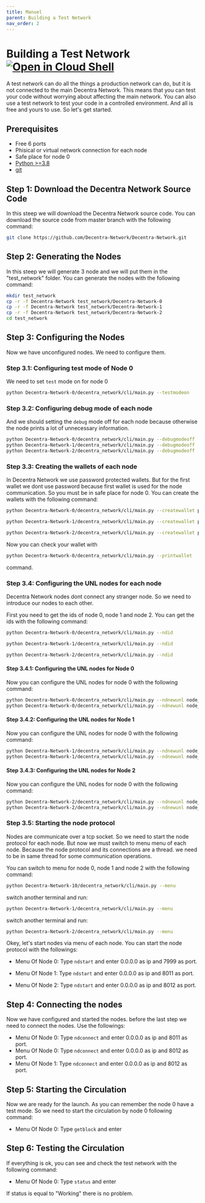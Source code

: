 ```yaml
---
title: Manuel
parent: Building a Test Network
nav_order: 2
---
```


# Building a Test Network [![Open in Cloud Shell](https://img.shields.io/badge/Open%20in%20Cloud%20Shell-Tutorial-5ec205)](https://ssh.cloud.google.com/cloudshell/open?shellonly=true&cloudshell_git_repo=https://github.com/Decentra-Network/Decentra-Network&cloudshell_tutorial=docs/building_test_network/manuel.md)
A test network can do all the things a production network can do, but it is not connected to the main Decentra Network. This means that you can test your code without worrying about affecting the main network. You can also use a test network to test your code in a controlled environment. And all is free and yours to use. So let's get started.

## Prerequisites
- Free 6 ports
- Phisical or virtual network connection for each node
- Safe place for node 0
- [Python >=3.8](https://www.python.org/downloads/)
- [git](https://git-scm.com/downloads)

## Step 1: Download the Decentra Network Source Code
In this steep we will download the Decentra Network source code. You can download the source code from master branch with the following command:
```bash
git clone https://github.com/Decentra-Network/Decentra-Network.git
```
## Step 2: Generating the Nodes
In this steep we will generate 3 node and we will put them in the "test_network" folder. You can generate the nodes with the following command:
```bash
mkdir test_network
cp -r -f Decentra-Network test_network/Decentra-Network-0
cp -r -f Decentra-Network test_network/Decentra-Network-1
cp -r -f Decentra-Network test_network/Decentra-Network-2
cd test_network
```

## Step 3: Configuring the Nodes
Now we have unconfigured nodes. We need to configure them.

### Step 3.1: Configuring test mode of Node 0
We need to set `test` mode on for node 0
```bash
python Decentra-Network-0/decentra_network/cli/main.py --testmodeon
```
### Step 3.2: Configuring debug mode of each node
And we should setting the `debug` mode off for each node because otherwise the node prints a lot of unnecessary information.
```bash
python Decentra-Network-0/decentra_network/cli/main.py --debugmodeoff
python Decentra-Network-1/decentra_network/cli/main.py --debugmodeoff
python Decentra-Network-2/decentra_network/cli/main.py --debugmodeoff
```

### Step 3.3: Creating the wallets of each node
In Decentra Network we use password protected wallets. But for the first wallet we dont use password because first wallet is used for the node communication. So you must be in safe place for node 0. You can create the wallets with the following command:
```bash
python Decentra-Network-0/decentra_network/cli/main.py --createwallet password
```
```bash
python Decentra-Network-1/decentra_network/cli/main.py --createwallet password
```
```bash
python Decentra-Network-2/decentra_network/cli/main.py --createwallet password
```

Now you can check your wallet with
```bash
python Decentra-Network-0/decentra_network/cli/main.py --printwallet
``` 
command.


### Step 3.4: Configuring the UNL nodes for each node
Decentra Network nodes dont connect any stranger node. So we need to introduce our nodes to each other. 

First you need to get the ids of node 0, node 1 and node 2. You can get the ids with the following command:
```bash
python Decentra-Network-0/decentra_network/cli/main.py --ndid
```
```bash
python Decentra-Network-1/decentra_network/cli/main.py --ndid
```
```bash
python Decentra-Network-2/decentra_network/cli/main.py --ndid
```

#### Step 3.4.1: Configuring the UNL nodes for Node 0
Now you can configure the UNL nodes for node 0 with the following command:
```bash
python Decentra-Network-0/decentra_network/cli/main.py --ndnewunl node_1_id
python Decentra-Network-0/decentra_network/cli/main.py --ndnewunl node_2_id
```

#### Step 3.4.2: Configuring the UNL nodes for Node 1
Now you can configure the UNL nodes for node 0 with the following command:
```bash
python Decentra-Network-1/decentra_network/cli/main.py --ndnewunl node_0_id
python Decentra-Network-1/decentra_network/cli/main.py --ndnewunl node_2_id
```

#### Step 3.4.3: Configuring the UNL nodes for Node 2
Now you can configure the UNL nodes for node 0 with the following command:
```bash
python Decentra-Network-2/decentra_network/cli/main.py --ndnewunl node_0_id
python Decentra-Network-2/decentra_network/cli/main.py --ndnewunl node_1_id
```

### Step 3.5: Starting the node protocol
Nodes are communicate over a tcp socket. So we need to start the node protocol for each node. But now we must switch to menu menu of each node. Because the node protocol and its connections are a thread. we need to be in same thread for some communication operations.

You can switch to menu for node 0, node 1 and node 2 with the following command:
```bash
python Decentra-Network-10/decentra_network/cli/main.py --menu
```
switch another terminal and run:
```bash
python Decentra-Network-1/decentra_network/cli/main.py --menu
```
switch another terminal and run:
```bash
python Decentra-Network-2/decentra_network/cli/main.py --menu
```


Okey, let's start nodes via menu of each node. You can start the node protocol with the followings:

- Menu Of Node 0:
Type `ndstart` and enter 0.0.0.0 as ip and 7999 as port.

- Menu Of Node 1:
Type `ndstart` and enter 0.0.0.0 as ip and 8011 as port.

- Menu Of Node 2:
Type `ndstart` and enter 0.0.0.0 as ip and 8012 as port.



## Step 4: Connecting the nodes
Now we have configured and started the nodes. before the last step we need to connect the nodes. Use the followings:

- Menu Of Node 0:
Type `ndconnect` and enter 0.0.0.0 as ip and 8011 as port.
- Menu Of Node 0:
Type `ndconnect` and enter 0.0.0.0 as ip and 8012 as port.
- Menu Of Node 1:
Type `ndconnect` and enter 0.0.0.0 as ip and 8012 as port.

## Step 5: Starting the Circulation
Now we are ready for the launch. As you can remember the node 0 have a test mode. So we need to start the circulation by node 0 following command:

- Menu Of Node 0:
Type `getblock` and enter

## Step 6: Testing the Circulation
If everything is ok, you can see and check the test network with the following command:

- Menu Of Node 0:
Type `status` and enter

If status is equal to "Working" there is no problem.